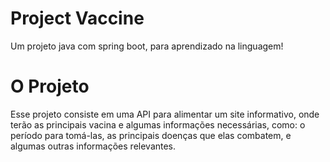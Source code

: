 # Project Vaccine
Um projeto java com spring boot, para aprendizado na linguagem!



# O Projeto
Esse projeto consiste em uma API para alimentar um site informativo, onde terão as principais vacina e algumas informações necessárias, como: o período para tomá-las, as principais doenças que elas combatem, e algumas outras informações relevantes.
